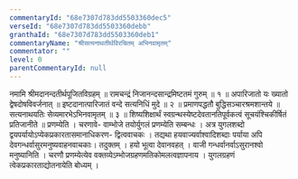 ```yaml
---
commentaryId: "68e7307d783dd5503360dec5"
verseId: "68e7307d783dd5503360debb"
granthaId: "68e7307d783dd5503360deb1"
commentaryName: "श्रीसत्यनाथतीर्थविरचितम् अभिनवामृतम्"
commentator: ""
level: 0
parentCommentaryId: null
---
```


नमामि श्रीमदानन्दतीर्थपूजितविग्रहम् ॥
रामचन्द्रं निजानन्दसान्द्रमिष्टतमं गुरुम् ॥ १ ॥
अपारिजातो यः ख्यातो द्वेषदोषविवर्जनात् ॥
इष्टदानात्पारिजातं वन्दे सत्यनिधिं मुदे ॥ २ ॥
प्रमाणपद्धतौ बुद्धिसञ्चारश्रमशान्तये ॥
सत्यनाथयतिः सेव्यमारभेऽभिनवामृतम् ॥ ३ ॥
शिष्यशिक्षार्थं स्वग्रन्थस्येष्टदेवतानतिपूर्वकत्वं सूचयंश्चिकीर्षितं प्रतिजानीते ॥ प्रणम्येति । चरणावे- वाम्भोजे तयोर्युगलं प्रणम्येति सम्बन्धः । अत्र युगलशब्दो द्वयपर्यायोऽप्येकप्रकारतासमानाधिकरण- द्वित्ववाचकः । तद्यथा हयवाज्यर्वाश्वादिशब्दाः पर्याया अपि देवगन्धर्वासुरमनुष्यवाहनवाचकाः। तदुक्तम् । हयो भूत्वा देवानवहत् । वाजी गन्धर्वानर्वाऽसुरानश्वो मनुष्यानिति । चरणौ प्रणम्येत्येव वक्तव्येऽम्भोजग्रहणमतिकोमलत्वज्ञापनाय । युगलग्रहणं त्वेकप्रकारताद्योतनायेति बोध्यम् ।
